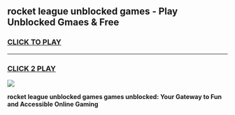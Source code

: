 
## rocket league unblocked games - Play Unblocked Gmaes & Free
<h3>
<a href="https://news.freeplayer.one?title=rocket_league_unblocked_games&ref=16F">CLICK TO PLAY</a></h3>
<hr>

<h3>
<a href="https://news.freeplayer.one?title=rocket_league_unblocked_games&ref=16F">CLICK 2 PLAY</a>
  
</h3>

<a href="https://news.freeplayer.one?title=rocket_league_unblocked_games&ref=16F/"><img src="https://clearcache.store/games.png"></a>


**rocket league unblocked games games unblocked: Your Gateway to Fun and Accessible Online Gaming**
